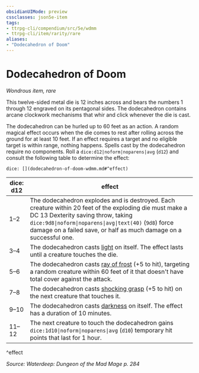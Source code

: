 ```yaml
---
obsidianUIMode: preview
cssclasses: json5e-item
tags:
- ttrpg-cli/compendium/src/5e/wdmm
- ttrpg-cli/item/rarity/rare
aliases: 
- "Dodecahedron of Doom"
---
```

# Dodecahedron of Doom
*Wondrous item, rare*  



This twelve-sided metal die is 12 inches across and bears the numbers 1 through 12 engraved on its pentagonal sides. The dodecahedron contains arcane clockwork mechanisms that whir and click whenever the die is cast.

The dodecahedron can be hurled up to 60 feet as an action. A random magical effect occurs when the die comes to rest after rolling across the ground for at least 10 feet. If an effect requires a target and no eligible target is within range, nothing happens. Spells cast by the dodecahedron require no components. Roll a `dice:d12|noform|noparens|avg` (`d12`) and consult the following table to determine the effect:

`dice: [](dodecahedron-of-doom-wdmm.md#^effect)`

| dice: d12 | effect |
|-----------|--------|
| 1–2 | The dodecahedron explodes and is destroyed. Each creature within 20 feet of the exploding die must make a DC 13 Dexterity saving throw, taking `dice:9d8\|noform\|noparens\|avg\|text(40)` (`9d8`) force damage on a failed save, or half as much damage on a successful one. |
| 3–4 | The dodecahedron casts [light](/3-Mechanics/CLI/Compendium/spells/light.md) on itself. The effect lasts until a creature touches the die. |
| 5–6 | The dodecahedron casts [ray of frost](/3-Mechanics/CLI/Compendium/spells/ray-of-frost.md) (+5 to hit), targeting a random creature within 60 feet of it that doesn't have total cover against the attack. |
| 7–8 | The dodecahedron casts [shocking grasp](/3-Mechanics/CLI/Compendium/spells/shocking-grasp.md) (+5 to hit) on the next creature that touches it. |
| 9–10 | The dodecahedron casts [darkness](/3-Mechanics/CLI/Compendium/spells/darkness.md) on itself. The effect has a duration of 10 minutes. |
| 11–12 | The next creature to touch the dodecahedron gains `dice:1d10\|noform\|noparens\|avg` (`d10`) temporary hit points that last for 1 hour. |
^effect

*Source: Waterdeep: Dungeon of the Mad Mage p. 284*